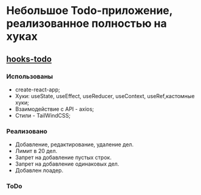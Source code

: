 # Небольшое Todo-приложение, реализованное полностью на хуках

## [hooks-todo](https://hooks-todo-9b98c.web.app/ 'Hooks-todo')

### Использованы

- create-react-app;
- Хуки: useState, useEffect, useReducer, useContext, useRef,кастомные хуки;
- Взаимодействие с API - axios;
- Стили - TailWindCSS;

### Реализовано

- Добавление, редактирование, удаление дел.
- Лимит в 20 дел.
- Запрет на добавление пустых строк.
- Запрет на добавление одинаковых дел.
- Добавлен лоадер.

### ToDo
